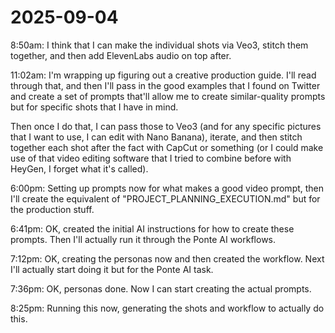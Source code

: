 # 2025-09-04

8:50am: I think that I can make the individual shots via Veo3, stitch them together, and then add ElevenLabs audio on top after.

11:02am: I'm wrapping up figuring out a creative production guide. I'll read through that, and then I'll pass in the good examples that I found on Twitter and create a set of prompts that'll allow me to create similar-quality prompts but for specific shots that I have in mind.

Then once I do that, I can pass those to Veo3 (and for any specific pictures that I want to use, I can edit with Nano Banana), iterate, and then stitch together each shot after the fact with CapCut or something (or I could make use of that video editing software that I tried to combine before with HeyGen, I forget what it's called).

6:00pm: Setting up prompts now for what makes a good video prompt, then I'll create the equivalent of "PROJECT_PLANNING_EXECUTION.md" but for the production stuff.

6:41pm: OK, created the initial AI instructions for how to create these prompts. Then I'll actually run it through the Ponte AI workflows.

7:12pm: OK, creating the personas now and then created the workflow. Next I'll actually start doing it but for the Ponte AI task.

7:36pm: OK, personas done. Now I can start creating the actual prompts.

8:25pm: Running this now, generating the shots and workflow to actually do this.
